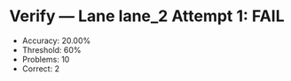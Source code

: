 # Verify — Lane lane_2 Attempt 1: FAIL

- Accuracy: 20.00%
- Threshold: 60%
- Problems: 10
- Correct: 2
